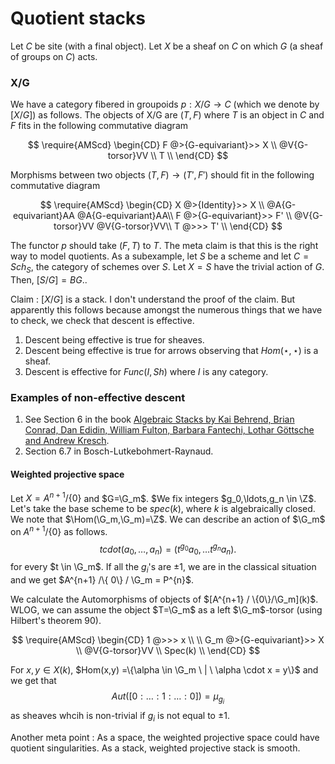 # Quotient stacks

Let $C$ be site (with a final object). Let $X$ be a sheaf on $C$ on which $G$ (a sheaf of groups on $C$) acts. 

### X/G

We have a category fibered in groupoids $p: X/G \rightarrow C$ (which we denote by $[X/G]$) as follows. The objects of X/G are $(T,F)$ where $T$ is an object in $C$ and $F$ fits in the following commutative diagram 

$$
\require{AMScd} \begin{CD}
F @>{G-equivariant}>> X \\
 @V{G-torsor}VV \\
 T \\
\end{CD}
$$

Morphisms between two objects $(T,F) \rightarrow (T',F')$ should fit in the following commutative diagram

$$
\require{AMScd} \begin{CD}
X @>{Identity}>> X \\
@A{G-equivariant}AA  @A{G-equivariant}AA\\
F @>{G-equivariant}>>  F' \\
 @V{G-torsor}VV  @V{G-torsor}VV\\
 T @>>> T' \\
\end{CD}
$$

The functor $p$ should take $(F,T)$ to $T$. The meta claim is that this is the right way to model quotients. As a subexample, let $S$ be a scheme and let $C=Sch_S$, the category of schemes over $S$. Let $X=S$ have the trivial action of $G$. Then, $[S/G] = BG$..

Claim : $[X/G]$ is a stack.  I don't understand the proof of the claim. But apparently this follows because amongst the numerous things that we have to check, we check that descent is effective. 

1. Descent being effective is true for sheaves.
2. Descent being effective is true for arrows observing that $Hom(\star,\star)$ is a sheaf.
3. Descent is effective for $Func(I,Sh)$ where $I$ is any category.

### Examples of non-effective descent 

1. See Section 6 in the book  [Algebraic Stacks by Kai Behrend, Brian Conrad, Dan Edidin, William Fulton, Barbara Fantechi, Lothar Göttsche and Andrew Kresch](http://www.math.uzh.ch/index.php?file&key1=5171).
2. Section 6.7 in Bosch-Lutkebohmert-Raynaud.

#### Weighted projective space

Let $X=A^{n+1} / \{0\}$ and $G=\G_m$. $We fix integers $g_0,\ldots,g_n \in \Z$.  Let's take the base scheme to be $spec(k)$, where $k$ is algebraically closed. We note that $\Hom(\G_m,\G_m)=\Z$. We can describe an action of $\G_m$ on $A^{n+1} / \{0\}$ as follows.
$$
t cdot(a_0,\ldots,a_n) = (t^{g_0}a_0, \ldots t^{g_n} a_n).
$$
for every $t \in \G_m$. If all the $g_i$'s are $\pm 1$, we are in the classical situation and we get $A^{n+1} /\{ 0\} / \G_m = P^{n}$.

We calculate the Automorphisms of objects of $[A^{n+1} / \{0\}/\G_m](k)$. WLOG, we can assume the object $T=\G_m$ as a left $\G_m$-torsor (using Hilbert's theorem 90). 

$$
\require{AMScd} \begin{CD}
1 @>>> x \\
\\
G_m @>{G-equivariant}>>  X  \\
 @V{G-torsor}VV \\
 Spec(k) \\
\end{CD}
$$

For $x,y \in X(k)$,  $Hom(x,y) =\{\alpha \in \G_m \ | \ \alpha \cdot x = y\}$ and we get that 
$$ Aut([0 : \ldots : 1 : \ldots: 0]) = \mu_{g_i}$$ as sheaves whcih is non-trivial if $g_i$ is not equal to $\pm 1$.

Another meta point : As a space, the weighted projective space could have quotient singularities. As a stack, weighted projective stack is smooth.
